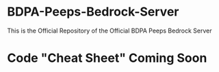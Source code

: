 # BDPA-Peeps-Bedrock-Server
This is the Official Repository of the Official BDPA Peeps Bedrock Server
# Code "Cheat Sheet" Coming Soon
